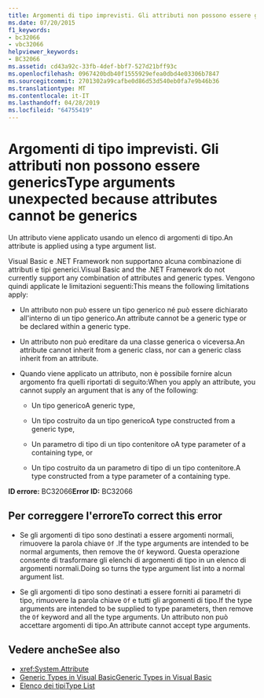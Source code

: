 ```yaml
---
title: Argomenti di tipo imprevisti. Gli attributi non possono essere generics
ms.date: 07/20/2015
f1_keywords:
- bc32066
- vbc32066
helpviewer_keywords:
- BC32066
ms.assetid: cd43a92c-33fb-4def-bbf7-527d21bff93c
ms.openlocfilehash: 0967420bdb40f1555929efea0dbd4e03306b7847
ms.sourcegitcommit: 2701302a99cafbe0d86d53d540eb0fa7e9b46b36
ms.translationtype: MT
ms.contentlocale: it-IT
ms.lasthandoff: 04/28/2019
ms.locfileid: "64755419"
---
```

# <a name="type-arguments-unexpected-because-attributes-cannot-be-generics"></a><span data-ttu-id="19416-102">Argomenti di tipo imprevisti. Gli attributi non possono essere generics</span><span class="sxs-lookup"><span data-stu-id="19416-102">Type arguments unexpected because attributes cannot be generics</span></span>

<span data-ttu-id="19416-103">Un attributo viene applicato usando un elenco di argomenti di tipo.</span><span class="sxs-lookup"><span data-stu-id="19416-103">An attribute is applied using a type argument list.</span></span>

<span data-ttu-id="19416-104">Visual Basic e .NET Framework non supportano alcuna combinazione di attributi e tipi generici.</span><span class="sxs-lookup"><span data-stu-id="19416-104">Visual Basic and the .NET Framework do not currently support any combination of attributes and generic types.</span></span> <span data-ttu-id="19416-105">Vengono quindi applicate le limitazioni seguenti:</span><span class="sxs-lookup"><span data-stu-id="19416-105">This means the following limitations apply:</span></span>

- <span data-ttu-id="19416-106">Un attributo non può essere un tipo generico né può essere dichiarato all'interno di un tipo generico.</span><span class="sxs-lookup"><span data-stu-id="19416-106">An attribute cannot be a generic type or be declared within a generic type.</span></span>

- <span data-ttu-id="19416-107">Un attributo non può ereditare da una classe generica o viceversa.</span><span class="sxs-lookup"><span data-stu-id="19416-107">An attribute cannot inherit from a generic class, nor can a generic class inherit from an attribute.</span></span>

- <span data-ttu-id="19416-108">Quando viene applicato un attributo, non è possibile fornire alcun argomento fra quelli riportati di seguito:</span><span class="sxs-lookup"><span data-stu-id="19416-108">When you apply an attribute, you cannot supply an argument that is any of the following:</span></span>

  - <span data-ttu-id="19416-109">Un tipo generico</span><span class="sxs-lookup"><span data-stu-id="19416-109">A generic type,</span></span>

  - <span data-ttu-id="19416-110">Un tipo costruito da un tipo generico</span><span class="sxs-lookup"><span data-stu-id="19416-110">A type constructed from a generic type,</span></span>

  - <span data-ttu-id="19416-111">Un parametro di tipo di un tipo contenitore o</span><span class="sxs-lookup"><span data-stu-id="19416-111">A type parameter of a containing type, or</span></span>

  - <span data-ttu-id="19416-112">Un tipo costruito da un parametro di tipo di un tipo contenitore.</span><span class="sxs-lookup"><span data-stu-id="19416-112">A type constructed from a type parameter of a containing type.</span></span>

<span data-ttu-id="19416-113">**ID errore:** BC32066</span><span class="sxs-lookup"><span data-stu-id="19416-113">**Error ID:** BC32066</span></span>

## <a name="to-correct-this-error"></a><span data-ttu-id="19416-114">Per correggere l'errore</span><span class="sxs-lookup"><span data-stu-id="19416-114">To correct this error</span></span>

- <span data-ttu-id="19416-115">Se gli argomenti di tipo sono destinati a essere argomenti normali, rimuovere la parola chiave `Of` .</span><span class="sxs-lookup"><span data-stu-id="19416-115">If the type arguments are intended to be normal arguments, then remove the `Of` keyword.</span></span> <span data-ttu-id="19416-116">Questa operazione consente di trasformare gli elenchi di argomenti di tipo in un elenco di argomenti normali.</span><span class="sxs-lookup"><span data-stu-id="19416-116">Doing so turns the type argument list into a normal argument list.</span></span>

- <span data-ttu-id="19416-117">Se gli argomenti di tipo sono destinati a essere forniti ai parametri di tipo, rimuovere la parola chiave `Of` e tutti gli argomenti di tipo.</span><span class="sxs-lookup"><span data-stu-id="19416-117">If the type arguments are intended to be supplied to type parameters, then remove the `Of` keyword and all the type arguments.</span></span> <span data-ttu-id="19416-118">Un attributo non può accettare argomenti di tipo.</span><span class="sxs-lookup"><span data-stu-id="19416-118">An attribute cannot accept type arguments.</span></span>

## <a name="see-also"></a><span data-ttu-id="19416-119">Vedere anche</span><span class="sxs-lookup"><span data-stu-id="19416-119">See also</span></span>

- <xref:System.Attribute>
- [<span data-ttu-id="19416-120">Generic Types in Visual Basic</span><span class="sxs-lookup"><span data-stu-id="19416-120">Generic Types in Visual Basic</span></span>](../../visual-basic/programming-guide/language-features/data-types/generic-types.md)
- [<span data-ttu-id="19416-121">Elenco dei tipi</span><span class="sxs-lookup"><span data-stu-id="19416-121">Type List</span></span>](../../visual-basic/language-reference/statements/type-list.md)
